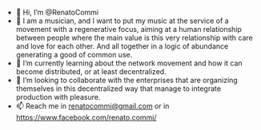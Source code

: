 - 👋 Hi, I’m @RenatoCommi
- 👀 I am a musician, and I want to put my music at the service of a movement with a regenerative focus, aiming at a human relationship between people where the main value is this very relationship with care and love for each other. And all together in a logic of abundance generating a good of common use.
- 🌱 I’m currently learning about the network movement and how it can become distributed, or at least decentralized.
- 💞️ I’m looking to collaborate with the enterprises that are organizing themselves in this decentralized way that manage to integrate production with pleasure.
- 📫 Reach me in renatocommi@gmail.com or in https://www.facebook.com/renato.commi/

<!---
RenatoCommi/RenatoCommi is a ✨ special ✨ repository because its `README.md` (this file) appears on your GitHub profile.
You can click the Preview link to take a look at your changes.
--->
